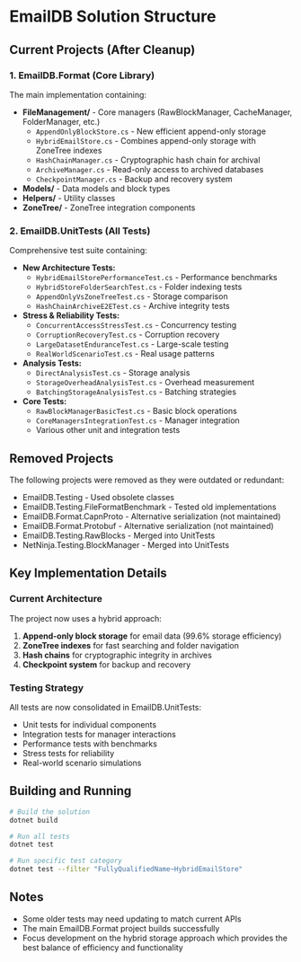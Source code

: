 # EmailDB Solution Structure

## Current Projects (After Cleanup)

### 1. EmailDB.Format (Core Library)
The main implementation containing:
- **FileManagement/** - Core managers (RawBlockManager, CacheManager, FolderManager, etc.)
  - `AppendOnlyBlockStore.cs` - New efficient append-only storage
  - `HybridEmailStore.cs` - Combines append-only storage with ZoneTree indexes
  - `HashChainManager.cs` - Cryptographic hash chain for archival
  - `ArchiveManager.cs` - Read-only access to archived databases
  - `CheckpointManager.cs` - Backup and recovery system
- **Models/** - Data models and block types
- **Helpers/** - Utility classes
- **ZoneTree/** - ZoneTree integration components

### 2. EmailDB.UnitTests (All Tests)
Comprehensive test suite containing:
- **New Architecture Tests:**
  - `HybridEmailStorePerformanceTest.cs` - Performance benchmarks
  - `HybridStoreFolderSearchTest.cs` - Folder indexing tests
  - `AppendOnlyVsZoneTreeTest.cs` - Storage comparison
  - `HashChainArchiveE2ETest.cs` - Archive integrity tests
- **Stress & Reliability Tests:**
  - `ConcurrentAccessStressTest.cs` - Concurrency testing
  - `CorruptionRecoveryTest.cs` - Corruption recovery
  - `LargeDatasetEnduranceTest.cs` - Large-scale testing
  - `RealWorldScenarioTest.cs` - Real usage patterns
- **Analysis Tests:**
  - `DirectAnalysisTest.cs` - Storage analysis
  - `StorageOverheadAnalysisTest.cs` - Overhead measurement
  - `BatchingStorageAnalysisTest.cs` - Batching strategies
- **Core Tests:**
  - `RawBlockManagerBasicTest.cs` - Basic block operations
  - `CoreManagersIntegrationTest.cs` - Manager integration
  - Various other unit and integration tests

## Removed Projects
The following projects were removed as they were outdated or redundant:
- EmailDB.Testing - Used obsolete classes
- EmailDB.Testing.FileFormatBenchmark - Tested old implementations
- EmailDB.Format.CapnProto - Alternative serialization (not maintained)
- EmailDB.Format.Protobuf - Alternative serialization (not maintained)
- EmailDB.Testing.RawBlocks - Merged into UnitTests
- NetNinja.Testing.BlockManager - Merged into UnitTests

## Key Implementation Details

### Current Architecture
The project now uses a hybrid approach:
1. **Append-only block storage** for email data (99.6% storage efficiency)
2. **ZoneTree indexes** for fast searching and folder navigation
3. **Hash chains** for cryptographic integrity in archives
4. **Checkpoint system** for backup and recovery

### Testing Strategy
All tests are now consolidated in EmailDB.UnitTests:
- Unit tests for individual components
- Integration tests for manager interactions
- Performance tests with benchmarks
- Stress tests for reliability
- Real-world scenario simulations

## Building and Running

```bash
# Build the solution
dotnet build

# Run all tests
dotnet test

# Run specific test category
dotnet test --filter "FullyQualifiedName~HybridEmailStore"
```

## Notes
- Some older tests may need updating to match current APIs
- The main EmailDB.Format project builds successfully
- Focus development on the hybrid storage approach which provides the best balance of efficiency and functionality